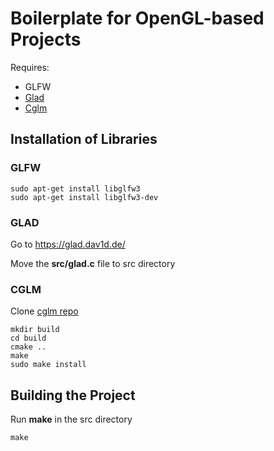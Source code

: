 # Boilerplate for OpenGL-based Projects
Requires:
 - GLFW
 - [Glad](https://glad.dav1d.de/) 
 - [Cglm](https://github.com/recp/cglm)

## Installation of Libraries
### GLFW
```
sudo apt-get install libglfw3
sudo apt-get install libglfw3-dev
```
### GLAD
Go to https://glad.dav1d.de/

Move the **src/glad.c** file to src directory

### CGLM
Clone [cglm repo](https://github.com/recp/cglm)
```
mkdir build
cd build
cmake ..
make
sudo make install
```
## Building the Project
Run **make** in the src directory
```
make
```
